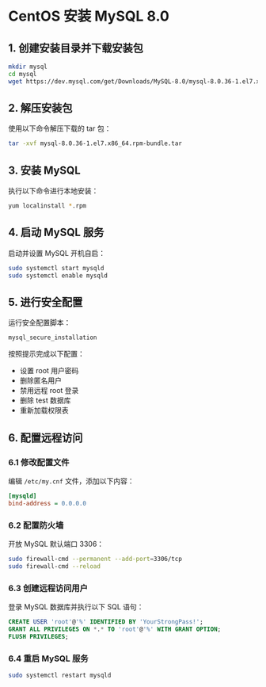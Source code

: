 # CentOS 安装 MySQL 8.0 

## 1. 创建安装目录并下载安装包

```bash
mkdir mysql
cd mysql
wget https://dev.mysql.com/get/Downloads/MySQL-8.0/mysql-8.0.36-1.el7.x86_64.rpm-bundle.tar
```

## 2. 解压安装包

使用以下命令解压下载的 tar 包：

```bash
tar -xvf mysql-8.0.36-1.el7.x86_64.rpm-bundle.tar
```

## 3. 安装 MySQL

执行以下命令进行本地安装：

```bash
yum localinstall *.rpm
```

## 4. 启动 MySQL 服务

启动并设置 MySQL 开机自启：

```bash
sudo systemctl start mysqld
sudo systemctl enable mysqld
```

## 5. 进行安全配置

运行安全配置脚本：

```bash
mysql_secure_installation
```

按照提示完成以下配置：
- 设置 root 用户密码
- 删除匿名用户
- 禁用远程 root 登录
- 删除 test 数据库
- 重新加载权限表

## 6. 配置远程访问

### 6.1 修改配置文件

编辑 `/etc/my.cnf` 文件，添加以下内容：

```ini
[mysqld]
bind-address = 0.0.0.0
```

### 6.2 配置防火墙

开放 MySQL 默认端口 3306：

```bash
sudo firewall-cmd --permanent --add-port=3306/tcp
sudo firewall-cmd --reload
```

### 6.3 创建远程访问用户

登录 MySQL 数据库并执行以下 SQL 语句：

```sql
CREATE USER 'root'@'%' IDENTIFIED BY 'YourStrongPass!';
GRANT ALL PRIVILEGES ON *.* TO 'root'@'%' WITH GRANT OPTION;
FLUSH PRIVILEGES;
```

### 6.4 重启 MySQL 服务
```bash
sudo systemctl restart mysqld
```
